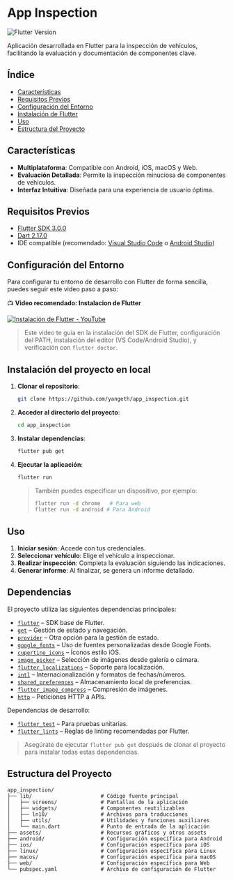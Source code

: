 # App Inspection

![Flutter Version](https://img.shields.io/badge/Flutter-3.0.0-blue)

Aplicación desarrollada en Flutter para la inspección de vehículos, facilitando la evaluación y documentación de componentes clave.

## Índice

- [Características](#características)
- [Requisitos Previos](#requisitos-previos)
- [Configuración del Entorno](#configuración-del-entorno)
- [Instalación de Flutter](#instalación)
- [Uso](#uso)
- [Estructura del Proyecto](#estructura-del-proyecto)

## Características

- **Multiplataforma**: Compatible con Android, iOS, macOS y Web.
- **Evaluación Detallada**: Permite la inspección minuciosa de componentes de vehículos.
- **Interfaz Intuitiva**: Diseñada para una experiencia de usuario óptima.

## Requisitos Previos

- [Flutter SDK 3.0.0](https://docs.flutter.dev/get-started/install)
- [Dart 2.17.0](https://dart.dev/get-dart)
- IDE compatible (recomendado: [Visual Studio Code](https://code.visualstudio.com/) o [Android Studio](https://developer.android.com/studio))

## Configuración del Entorno

Para configurar tu entorno de desarrollo con Flutter de forma sencilla, puedes seguir este video paso a paso:

📺 **Video recomendado: Instalacion de Flutter**

[![Instalación de Flutter - YouTube](https://img.youtube.com/vi/fq4N0hgOWzU/0.jpg)](https://www.youtube.com/watch?v=OIlhCrBp-uw)

> Este video te guía en la instalación del SDK de Flutter, configuración del PATH, instalación del editor (VS Code/Android Studio), y verificación con `flutter doctor`.

## Instalación del proyecto en local

1. **Clonar el repositorio**:

   ```bash
   git clone https://github.com/yangeth/app_inspection.git
   ```

2. **Acceder al directorio del proyecto**:

   ```bash
   cd app_inspection
   ```

3. **Instalar dependencias**:

   ```bash
   flutter pub get
   ```

4. **Ejecutar la aplicación**:

   ```bash
   flutter run
   ```

   > También puedes especificar un dispositivo, por ejemplo:
   >
   > ```bash
   > flutter run -d chrome   # Para web
   > flutter run -d android # Para Android
   > ```

## Uso

1. **Iniciar sesión**: Accede con tus credenciales.
2. **Seleccionar vehículo**: Elige el vehículo a inspeccionar.
3. **Realizar inspección**: Completa la evaluación siguiendo las indicaciones.
4. **Generar informe**: Al finalizar, se genera un informe detallado.

## Dependencias

El proyecto utiliza las siguientes dependencias principales:

- [`flutter`](https://flutter.dev) – SDK base de Flutter.
- [`get`](https://pub.dev/packages/get) – Gestión de estado y navegación.
- [`provider`](https://pub.dev/packages/provider) – Otra opción para la gestión de estado.
- [`google_fonts`](https://pub.dev/packages/google_fonts) – Uso de fuentes personalizadas desde Google Fonts.
- [`cupertino_icons`](https://pub.dev/packages/cupertino_icons) – Íconos estilo iOS.
- [`image_picker`](https://pub.dev/packages/image_picker) – Selección de imágenes desde galería o cámara.
- [`flutter_localizations`](https://docs.flutter.dev/ui/accessibility/internationalization) – Soporte para localización.
- [`intl`](https://pub.dev/packages/intl) – Internacionalización y formatos de fechas/números.
- [`shared_preferences`](https://pub.dev/packages/shared_preferences) – Almacenamiento local de preferencias.
- [`flutter_image_compress`](https://pub.dev/packages/flutter_image_compress) – Compresión de imágenes.
- [`http`](https://pub.dev/packages/http) – Peticiones HTTP a APIs.

Dependencias de desarrollo:

- [`flutter_test`](https://api.flutter.dev/flutter/flutter_test/flutter_test-library.html) – Para pruebas unitarias.
- [`flutter_lints`](https://pub.dev/packages/flutter_lints) – Reglas de linting recomendadas por Flutter.

> Asegúrate de ejecutar `flutter pub get` después de clonar el proyecto para instalar todas estas dependencias.


## Estructura del Proyecto

```plaintext
app_inspection/
├── lib/                      # Código fuente principal
│   ├── screens/              # Pantallas de la aplicación
│   ├── widgets/              # Componentes reutilizables
│   ├── ln10/                 # Archivos para traducciones
│   ├── utils/                # Utilidades y funciones auxiliares
│   └── main.dart             # Punto de entrada de la aplicación
├── assets/                   # Recursos gráficos y otros assets
├── android/                  # Configuración específica para Android
├── ios/                      # Configuración específica para iOS
├── linux/                    # Configuración específica para Linux
├── macos/                    # Configuración específica para macOS
├── web/                      # Configuración específica para Web
└── pubspec.yaml              # Archivo de configuración de Flutter
```


